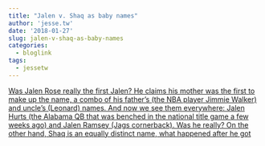 ```yaml
---
title: "Jalen v. Shaq as baby names"
author: 'jesse.tw'
date: '2018-01-27'
slug: jalen-v-shaq-as-baby-names
categories:
  - bloglink
tags:
  - jessetw
---
```


[Was Jalen Rose really the first Jalen? He claims his mother was the first to make up the name, a combo of his father’s (the NBA player Jimmie Walker) and uncle’s (Leonard) names. And now we see them everywhere: Jalen Hurts (the Alabama QB that was benched in the national title game a few weeks ago) and Jalen Ramsey (Jags cornerback). Was he really? On the other hand, Shaq is an equally distinct name, what happened after he got<i class="fas fa-external-link-alt"></i>](https://jesse.tw/post/jalen-v-shaq/)

